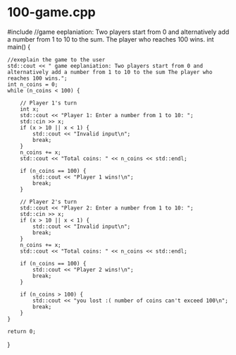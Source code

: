 # 100-game.cpp
#include<iostraeam>
//game eeplaniation: Two players start from 0 and alternatively add a number from 1 to 10 to the sum. The player who reaches 100 wins.
int main() {

    //exeplain the game to the user
    std::cout << " game eeplaniation: Two players start from 0 and alternatively add a number from 1 to 10 to the sum The player who reaches 100 wins.";
    int n_coins = 0;
    while (n_coins < 100) {

        // Player 1's turn
        int x;
        std::cout << "Player 1: Enter a number from 1 to 10: ";
        std::cin >> x;
        if (x > 10 || x < 1) {
            std::cout << "Invalid input\n";
            break;
        }
        n_coins += x;
        std::cout << "Total coins: " << n_coins << std::endl;

        if (n_coins == 100) {
            std::cout << "Player 1 wins!\n";
            break;
        }

        // Player 2's turn
        std::cout << "Player 2: Enter a number from 1 to 10: ";
        std::cin >> x;
        if (x > 10 || x < 1) {
            std::cout << "Invalid input\n";
            break;
        }
        n_coins += x;
        std::cout << "Total coins: " << n_coins << std::endl;

        if (n_coins == 100) {
            std::cout << "Player 2 wins!\n";
            break;
        }

        if (n_coins > 100) {
            std::cout << "you lost :( number of coins can't exceed 100\n";
            break;
        }
    }

    return 0;
}
